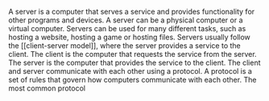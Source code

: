 A server is a computer that serves a service and provides functionality for other programs and devices. A server can be a physical computer or a virtual computer. Servers can be used for many different tasks, such as hosting a website, hosting a game or hosting files. Servers usually follow the [[client-server model]], where the server provides a service to the client. The client is the computer that requests the service from the server. The server is the computer that provides the service to the client. The client and server communicate with each other using a protocol. A protocol is a set of rules that govern how computers communicate with each other. The most common protocol